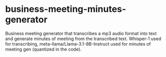 # business-meeting-minutes-generator
Business meeting generator that transcribes a mp3 audio format into text and generate minutes of meeting from the transcribed text. Whisper-1 used for transcribing, meta-llama/Llama-3.1-8B-Instruct used for minutes of meeting gen (quantized in the code). 
